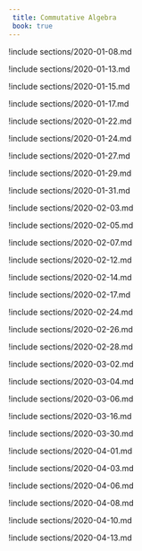 ```yaml
---
 title: Commutative Algebra
 book: true
---
```



!include sections/2020-01-08.md

!include sections/2020-01-13.md

!include sections/2020-01-15.md

!include sections/2020-01-17.md

!include sections/2020-01-22.md

!include sections/2020-01-24.md

!include sections/2020-01-27.md

!include sections/2020-01-29.md

!include sections/2020-01-31.md

!include sections/2020-02-03.md

!include sections/2020-02-05.md

!include sections/2020-02-07.md

!include sections/2020-02-12.md

!include sections/2020-02-14.md

!include sections/2020-02-17.md

!include sections/2020-02-24.md

!include sections/2020-02-26.md

!include sections/2020-02-28.md

!include sections/2020-03-02.md

!include sections/2020-03-04.md

!include sections/2020-03-06.md

!include sections/2020-03-16.md

!include sections/2020-03-30.md

!include sections/2020-04-01.md

!include sections/2020-04-03.md

!include sections/2020-04-06.md

!include sections/2020-04-08.md

!include sections/2020-04-10.md

!include sections/2020-04-13.md

<!--!include sections/2020-04-15.md-->

